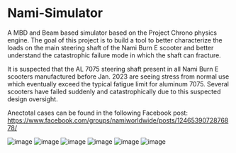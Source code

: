 # Nami-Simulator
A MBD and Beam based simulator based on the Project Chrono physics engine. The goal of this project is to build a tool to better characterize the loads on the main steering shaft of the Nami Burn E scooter and better understand the catastrophic failure mode in which the shaft can fracture.

It is suspected that the AL 7075 steering shaft present in all Nami Burn E scooters manufactured before Jan. 2023 are seeing stress from normal use which eventually exceed the typical fatigue limit for aluminum 7075. Several scooters have failed suddenly and catastrophically due to this suspected design oversight.

Anectotal cases can be found in the following Facebook post: https://www.facebook.com/groups/namiworldwide/posts/1246539072876878/

![image](https://user-images.githubusercontent.com/22308960/221741353-53e77080-0c12-4dd1-ac0b-46c8455093dc.png)
![image](https://user-images.githubusercontent.com/22308960/221741426-128e19f0-db9a-4280-bdd8-969bab90e73c.png)
![image](https://user-images.githubusercontent.com/22308960/221741478-13a3bd77-2006-4a0d-b857-c24d228d77ff.png)
![image](https://user-images.githubusercontent.com/22308960/221741614-674bdb01-ae13-430f-92e4-e4d6043cdf7d.png)
![image](https://user-images.githubusercontent.com/22308960/221741637-70b9401b-679f-467f-8c47-68b469e35f55.png)
![image](https://user-images.githubusercontent.com/22308960/221741660-cd73e399-22a5-4a98-9c8c-6a3a4331c4d7.png)
